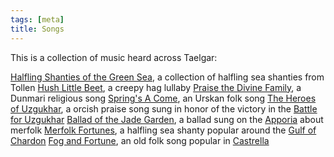 ```yaml
---
tags: [meta]
title: Songs
---
```



This is a collection of music heard across Taelgar:

[Halfling Shanties of the Green Sea](<./halfling-shanties-of-the-green-sea.md>), a collection of halfling sea shanties from Tollen
[Hush Little Beet](<./hush-little-beet.md>), a creepy hag lullaby
[Praise the Divine Family](<./praise-the-divine-family.md>), a Dunmari religious song
[Spring's A Come](<./spring-s-a-come.md>), an Urskan folk song
[The Heroes of Uzgukhar](<./the-heroes-of-uzgukhar.md>), a orcish praise song sung in honor of the victory in the [Battle for Uzgukhar](<../../events/1700s/1749/battle-for-uzgukhar.md>)
[Ballad of the Jade Garden](<./ballad-of-the-jade-garden.md>), a ballad sung on the [Apporia](<../../gazetteer/west-coast/chardonian-empire/apporia/apporia.md>) about merfolk
[Merfolk Fortunes](<./merfolk-fortunes.md>), a halfling sea shanty popular around the [Gulf of Chardon](<../../gazetteer/west-coast/gulf-of-chardon.md>)
[Fog and Fortune](<./fog-and-fortune.md>), an old folk song popular in [Castrella](<../../gazetteer/west-coast/chardonian-empire/apporia/castrella.md>)
